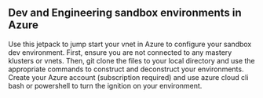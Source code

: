 ## Dev and Engineering sandbox environments in Azure

Use this jetpack to jump start your vnet in Azure to configure your sandbox dev environment.  First, ensure you are not connected to any mastery klusters or vnets.  Then, git clone the files to your local directory and use the appropriate commands to construct and deconstruct your environments.  Create your Azure account (subscription required) and use azure cloud cli bash or powershell to turn the ignition on your environment.  
